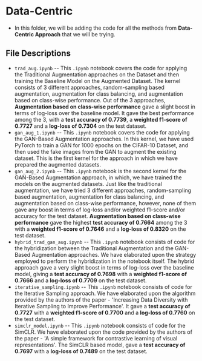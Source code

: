 # Data-Centric
- In this folder, we will be adding the code for all the methods from **Data-Centric Approach** that we will be trying.

## File Descriptions
- `trad_aug.ipynb` -- This `.ipynb` notebook covers the code for applying the Traditional Augmentation approaches on the Dataset and then training the Baseline Model on the Augmented Dataset. The kernel consists of 3 different approaches, random-sampling based augmentation, augmentation for class balancing, and augmentation based on class-wise performance. Out of the 3 approaches, **Augmentation based on class-wise performance** gave a slight boost in terms of log-loss over the baseline model. It gave the best performance among the 3, with a **test accuracy of 0.7739**, a **weighted f1-score of 0.7727** and a **log-loss of 0.7304** on the test dataset.
- `gan_aug_1.ipynb` -- This `.ipynb` notebook covers the code for applying the GAN-Based Augmentation approaches. In this kernel, we have used PyTorch to train a GAN for 1000 epochs on the CIFAR-10 Dataset, and then used the fake images from the GAN to augment the existing dataset. This is the first kernel for the approach in which we have prepared the augmented datasets. 
- `gan_aug_2.ipynb` -- This `.ipynb` notebook is the second kernel for the GAN-Based Augmentation approach, in which, we have trained the models on the augmented datasets. Just like the traditional augmentation, we have tried 3 different approaches, random-sampling based augmentation, augmentation for class balancing, and augmentation based on class-wise performance, however, none of them gave any boost in terms of log-loss and/or weighted f1-score and/or accuracy for the test dataset. **Augmentation based on class-wise performance** gave the highest **test accuracy of 0.7664** among the 3 with a **weighted f1-score of 0.7646** and a **log-loss of 0.8320** on the test dataset.
- `hybrid_trad_gan_aug.ipynb` -- This `.ipynb` notebook consists of code for the hybridization between the Traditional Augmentation and the GAN-Based Augmentation approaches. We have elaborated upon the strategy employed to perform the hybridization in the notebook itself. The hybrid approach gave a very slight boost in terms of log-loss over the baseline model, giving a **test accuracy of 0.7698** with a **weighted f1-score of 0.7666** and a **log-loss of 0.7709** on the test dataset.
- `iterative_sampling.ipynb` -- This `.ipynb` notebook consists of code for the Iterative Sampling approach. We have elaborated upon the algorithm provided by the authors of the paper - 'Increasing Data Diversity with Iterative Sampling to Improve Performance'. It gave a **test accuracy of 0.7727** with a **weighted f1-score of 0.7700** and a **log-loss of 0.7760** on the test dataset.
- `simclr_model.ipynb` -- This `.ipynb` notebook consists of code for the SimCLR. We have elaborated upon the code provided by the authors of the paper - 'A simple framework for contrastive learning of visual representations'. The SimCLR based model, gave a **test accuracy of 0.7697** with a **log-loss of 0.7489** on the test dataset.
